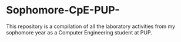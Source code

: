 # Sophomore-CpE-PUP-
This repository is a compilation of all the laboratory activities from my sophomore year as a Computer Engineering student at PUP.
